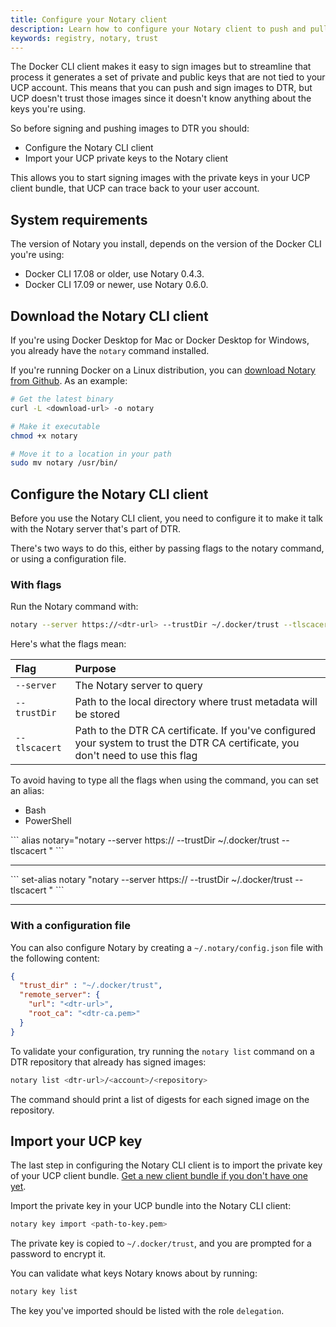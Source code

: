 ```yaml
---
title: Configure your Notary client
description: Learn how to configure your Notary client to push and pull images from Docker Trusted Registry.
keywords: registry, notary, trust
---
```


The Docker CLI client makes it easy to sign images but to streamline that
process it generates a set of private and public keys that are not tied
to your UCP account. This means that you can push and sign images to
DTR, but UCP doesn't trust those images since it doesn't know anything about
the keys you're using.

So before signing and pushing images to DTR you should:

* Configure the Notary CLI client
* Import your UCP private keys to the Notary client

This allows you to  start signing images with the private keys in your UCP
client bundle, that UCP can trace back to your user account.

## System requirements

The version of Notary you install, depends on the version of the Docker CLI
you're using:

* Docker CLI 17.08 or older, use Notary 0.4.3.
* Docker CLI 17.09 or newer, use Notary 0.6.0.

## Download the Notary CLI client

If you're using Docker Desktop for Mac or Docker Desktop for Windows, you already have the
`notary` command installed.

If you're running Docker on a Linux distribution, you can [download Notary
from Github](https://github.com/docker/notary/releases). As an example:

```bash
# Get the latest binary
curl -L <download-url> -o notary

# Make it executable
chmod +x notary

# Move it to a location in your path
sudo mv notary /usr/bin/
```

## Configure the Notary CLI client

Before you use the Notary CLI client, you need to configure it to make it
talk with the Notary server that's part of DTR.

There's two ways to do this, either by passing flags to the notary command,
or using a configuration file.

### With flags

Run the Notary command with:

```bash
notary --server https://<dtr-url> --trustDir ~/.docker/trust --tlscacert <dtr-ca.pem> --help
```

Here's what the flags mean:

| Flag          | Purpose                                                                                                                           |
|:--------------|:----------------------------------------------------------------------------------------------------------------------------------|
| `--server`    | The Notary server to query                                                                                                        |
| `--trustDir`  | Path to the local directory where trust metadata will be stored                                                                   |
| `--tlscacert` | Path to the DTR CA certificate. If you've configured your system to trust the DTR CA certificate, you don't need to use this flag |

To avoid having to type all the flags when using the command, you can set an
alias:


<ul class="nav nav-tabs">
  <li class="active"><a data-toggle="tab" data-target="#tab3">Bash</a></li>
  <li><a data-toggle="tab" data-target="#tab4">PowerShell</a></li>
</ul>
<div class="tab-content">
<div id="tab3" class="tab-pane fade in active" markdown="1">
```
alias notary="notary --server https://<dtr-url> --trustDir ~/.docker/trust --tlscacert <dtr-ca.pem>"
```
<hr>
</div>
<div id="tab4" class="tab-pane fade" markdown="1">
```
set-alias notary "notary --server https://<dtr-url> --trustDir ~/.docker/trust --tlscacert <dtr-ca.pem>"
```
<hr>
</div>
</div>

### With a configuration file

You can also configure Notary by creating a `~/.notary/config.json` file with
the following content:

```json
{
  "trust_dir" : "~/.docker/trust",
  "remote_server": {
    "url": "<dtr-url>",
    "root_ca": "<dtr-ca.pem>"
  }
}
```

To validate your configuration, try running the `notary list` command on a
DTR repository that already has signed images:

```bash
notary list <dtr-url>/<account>/<repository>
```

The command should print a list of digests for each signed image on the
repository.

## Import your UCP key

The last step in configuring the Notary CLI client is to import the private
key of your UCP client bundle.
[Get a new client bundle if you don't have one yet](/datacenter/ucp/2.2/guides/user/access-ucp/cli-based-access.md).

Import the private key in your UCP bundle into the Notary CLI client:

```bash
notary key import <path-to-key.pem>
```

The private key is copied to `~/.docker/trust`, and you are prompted for a
password to encrypt it.

You can validate what keys Notary knows about by running:

```bash
notary key list
```

The key you've imported should be listed with the role `delegation`.
